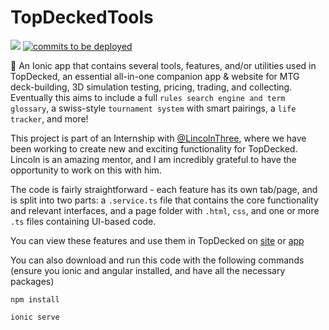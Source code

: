# TopDeckedTools

  <a href="https://github.com/GoldinGuy/TopDeckedTools/graphs/contributors" alt="Contributors">
        <img src="https://img.shields.io/github/contributors/badges/shields" /></a>
 <a href="https://github.com/GoldinGuy/TopDeckedTools/compare/gh-pages...master">
        <img src="https://img.shields.io/github/commits-since/badges/shields/gh-pages?label=commits%20to%20be%20deployed"
            alt="commits to be deployed"></a>

:wrench: An Ionic app that contains several tools, features, and/or utilities used in TopDecked, an essential all-in-one companion app & website for MTG deck-building, 3D simulation testing, pricing, trading, and collecting.
Eventually this aims to include a full `rules search engine and term glossary`, a swiss-style `tournament system` with smart pairings, a `life tracker`, and more!

This project is part of an Internship with [@LincolnThree](https://github.com/lincolnthree), where we have been working to create new and exciting functionality for TopDecked. 
Lincoln is an amazing mentor, and I am incredibly grateful to have the opportunity to work on this with him.

The code is fairly straightforward - each feature has its own tab/page, and is split into two parts: a `.service.ts` file that contains the core functionality and relevant interfaces, and a page folder with `.html`, `css`, and one or more `.ts` files containing UI-based code.

You can view these features and use them in TopDecked on [site](https://www.topdecked.com/) or [app](https://app.topdecked.me/)

You can also download and run this code with the following commands
(ensure you ionic and angular installed, and have all the necessary packages)

```
npm install
```

```
ionic serve
```
